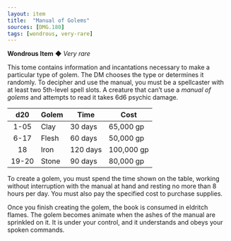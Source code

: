 ```yaml
---
layout: item
title:  "Manual of Golems"
sources: [DMG.180]
tags: [wondrous, very-rare]
---
```


**Wondrous Item** ◆ *Very rare*

This tome contains information and incantations necessary to make a particular type of golem. The DM chooses the type or determines it randomly. To decipher and use the manual, you must be a spellcaster with at least two 5th-level spell slots. A creature that can’t use a *manual of golems* and attempts to read it takes 6d6 psychic damage.

d20     |   Golem   |   Time    |   Cost
:-:     |   -----   |   ----    |   ----
1-05	|   Clay	|   30 days	|   65,000 gp
6-17	|   Flesh	|   60 days	|   50,000 gp
18	    |   Iron	|   120 days|	100,000 gp
19-20	|   Stone	|   90 days	|   80,000 gp

To create a golem, you must spend the time shown on the table, working without interruption with the manual at hand and resting no more than 8 hours per day. You must also pay the specified cost to purchase supplies.

Once you finish creating the golem, the book is consumed in eldritch flames. The golem becomes animate when the ashes of the manual are sprinkled on it. It is under your control, and it understands and obeys your spoken commands.